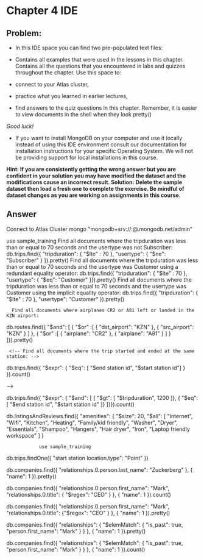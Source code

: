 # Chapter 4 IDE

## Problem:
- In this IDE space you can find two pre-populated text files:

- Contains all examples that were used in the lessons in this chapter.
Contains all the questions that you encountered in labs and quizzes throughout the chapter.
Use this space to:

- connect to your Atlas cluster,
- practice what you learned in earlier lectures,
- find answers to the quiz questions in this chapter.
Remember, it is easier to view documents in the shell when they look pretty()

_Good luck!_

- If you want to install MongoDB on your computer and use it locally instead of using this IDE environment consult our documentation for installation instructions for your specific Operating System. We will not be providing support for local installations in this course.

**Hint: If you are consistently getting the wrong answer but you are confident in your solution you may have modified the dataset and the modifications cause an incorrect result. Solution: Delete the sample dataset then load a fresh one to complete the exercise. Be mindful of dataset changes as you are working on assignments in this course.**

## Answer
Connect to Atlas Cluster
mongo "mongodb+srv://<username>:<password>@<cluster>.mongodb.net/admin"

use sample_training
Find all documents where the tripduration was less than or equal to 70 seconds and the usertype was not Subscriber:
db.trips.find({ "tripduration": { "$lte" : 70 },
                "usertype": { "$ne": "Subscriber" } }).pretty()
            Find all documents where the tripduration was less than or equal to 70 seconds and the usertype was Customer using a redundant equality operator:
db.trips.find({ "tripduration": { "$lte" : 70 },
                "usertype": { "$eq": "Customer" }}).pretty()
Find all documents where the tripduration was less than or equal to 70 seconds and the usertype was Customer using the implicit equality operator:
db.trips.find({ "tripduration": { "$lte" : 70 },
                "usertype": "Customer" }).pretty()

      Find all documents where airplanes CR2 or A81 left or landed in the KZN airport:
db.routes.find({ "$and": [ { "$or" :[ { "dst_airport": "KZN" },
                                    { "src_airport": "KZN" }
                                  ] },
                          { "$or" :[ { "airplane": "CR2" },
                                     { "airplane": "A81" } ] }
                         ]}).pretty()

     <!-- Find all documents where the trip started and ended at the same station: -->
db.trips.find({ "$expr": { "$eq": [ "$end station id", "$start station id"] }
               }).count()
<!-- Find all documents where the trip lasted longer than 1200 seconds, and started and ended at the same station: --> -->
db.trips.find({ "$expr": { "$and": [ { "$gt": [ "$tripduration", 1200 ]},
                         { "$eq": [ "$end station id", "$start station id" ]}
                       ]}}).count()

<!-- Find all documents with exactly 20 amenities which include all the amenities listed in the query array: -->
db.listingsAndReviews.find({ "amenities": {
                                  "$size": 20,
                                  "$all": [ "Internet", "Wifi",  "Kitchen",
                                           "Heating", "Family/kid friendly",
                                           "Washer", "Dryer", "Essentials",
                                           "Shampoo", "Hangers",
                                           "Hair dryer", "Iron",
                                           "Laptop friendly workspace" ]
                                         }
                
                
                use sample_training

db.trips.findOne({ "start station location.type": "Point" })

db.companies.find({ "relationships.0.person.last_name": "Zuckerberg" },
                  { "name": 1 }).pretty()

db.companies.find({ "relationships.0.person.first_name": "Mark",
                    "relationships.0.title": { "$regex": "CEO" } },
                  { "name": 1 }).count()


db.companies.find({ "relationships.0.person.first_name": "Mark",
                    "relationships.0.title": {"$regex": "CEO" } },
                  { "name": 1 }).pretty()

db.companies.find({ "relationships":
                      { "$elemMatch": { "is_past": true,
                                        "person.first_name": "Mark" } } },
                  { "name": 1 }).pretty()

db.companies.find({ "relationships":
                      { "$elemMatch": { "is_past": true,
                                        "person.first_name": "Mark" } } },
                  { "name": 1 }).count()
